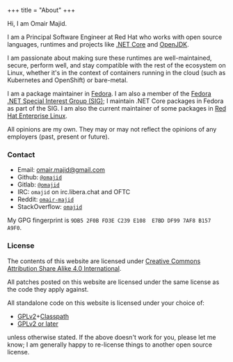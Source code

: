 +++
title = "About"
+++

Hi, I am Omair Majid.

I am a Principal Software Engineer at Red Hat who works with open
source languages, runtimes and projects like [.NET
Core](https://github.com/dotnet/core) and
[OpenJDK](http://openjdk.java.net/).

I am passionate about making sure these runtimes are well-maintained,
secure, perform well, and stay compatible with the rest of the
ecosystem on Linux, whether it's in the context of containers running
in the cloud (such as Kubernetes and OpenShift) or bare-metal.

I am a package maintainer in [Fedora](http://www.fedoraproject.org). I
am also a member of the [Fedora .NET Special Interest Group
(SIG)](https://fedoraproject.org/wiki/SIGs/DotNet); I maintain .NET
Core packages in Fedora as part of the SIG. I am also the current
maintainer of some packages in [Red Hat Enterprise
Linux](http://www.redhat.com/rhel/).

All opinions are my own. They may or may not reflect the opinions of
any employers (past, present or future).

### Contact

- Email: [omair.majid@gmail.com](mailto:omair.majid@gmail.com)
- Github: [`@omajid`](https://github.com/omajid)
- Gitlab: [`@omajid`](https://gitlab.com/omajid)
- IRC: `omajid` on irc.libera.chat and OFTC
- Reddit: [`omair-majid`](https://reddit.com/u/omair-majid)
- StackOverflow: [`omajid`](https://stackoverflow.com/users/3561275/)

My GPG fingerprint is `9DB5 2F0B FD3E C239 E108  E7BD DF99 7AF8 B157 A9F0`.

### License

The contents of this website are licensed under [Creative Commons
Attribution Share Alike 4.0
International](https://creativecommons.org/licenses/by-sa/4.0/).

All patches posted on this website are licensed under the same license
as the code they apply against.

All standalone code on this website is licensed under your choice of:

- [GPLv2](http://www.gnu.org/licenses/gpl-2.0.html)+[Classpath](http://www.gnu.org/software/classpath/license.html)
- [GPLv2 or later](http://www.gnu.org/licenses/gpl-2.0.html)

unless otherwise stated. If the above doesn't work for you, please let
me know; I am generally happy to re-license things to another open
source license.
